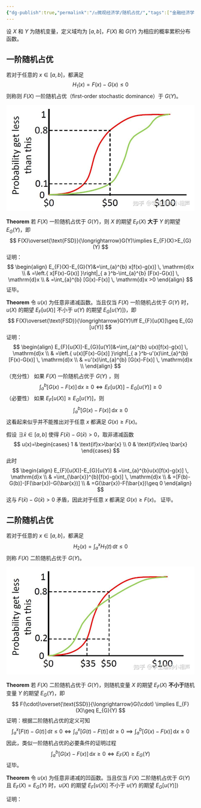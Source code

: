 ```yaml
---
{"dg-publish":true,"permalink":"/⚖️微观经济学/随机占优/","tags":["金融经济学"],"created":"2024-10-12T10:25:27.000+08:00","updated":"2024-10-12T10:25:27.000+08:00"}
---
```



设 $X$ 和 $Y$ 为随机变量，定义域均为 $[a, b]$，$F(X)$ 和 $G(Y)$ 为相应的概率累积分布函数。
## 一阶随机占优

若对于任意的 $x \in [a, b]$，都满足
$$
H_1(x) = F(x) - G(x) \le 0
$$
则称则 $F(X)$ 一阶随机占优（first-order stochastic dominance）于 $G(Y)$。

![image.png](https://raw.githubusercontent.com/ykonut/picx-images-hosting/master/picgo/image-6989a816098bee79d3f413462359b621.png)

**Theorem** 若 $F(X)$ 一阶随机占优于 $G(Y)$，则 $X$ 的期望 $E_F(X)$ **大于** $Y$ 的期望 $E_G(Y)$，即
$$
F(X)\overset{\text{FSD}}{\longrightarrow}G(Y)\implies E_{F}(X)>E_{G}(Y) 
$$
证明：
$$
\begin{align}
E_{F}(X)-E_{G}(Y)&=\int_{a}^{b} x[f(x)-g(x)] \, \mathrm{d}x  \\
 & =\left.{ x[F(x)-G(x)] }\right|_{ a }^b-\int_{a}^{b} [F(x)-G(x)] \, \mathrm{d}x  \\
 & =\int_{a}^{b} [G(x)-F(x)] \, \mathrm{d}x >0
\end{align}
$$
证毕。

**Theorem** 令 $u(x)$ 为任意非递减函数。当且仅当 $F(X)$ 一阶随机占优于 $G(Y)$ 时，$u(X)$ 的期望 $E_{F}[u(X)]$ 不小于 $u(Y)$ 的期望 $E_{G}[u(Y)] )$，即
$$
F(X)\overset{\text{FSD}}{\longrightarrow}G(Y)\iff E_{F}[u(X)]\geq E_{G}[u(Y)] 
$$
证明：
$$
\begin{align}
E_{F}[u(X)]-E_{G}[u(Y)]&=\int_{a}^{b} u(x)[f(x)-g(x)] \, \mathrm{d}x  \\
 & =\left.{ u(x)[F(x)-G(x)] }\right|_{ a }^b-u'(x)\int_{a}^{b} [F(x)-G(x)] \, \mathrm{d}x  \\
 & =u'(x)\int_{a}^{b} [G(x)-F(x)] \, \mathrm{d}x \\
\end{align}
$$
（充分性）
如果 $F(X)$ 一阶随机占优于 $G(Y)$ ，则
$$
\int_{a}^{b} [G(x)-F(x)] \, \mathrm{d}x\geq 0 \iff E_{F}[u(X)]-E_{G}[u(Y)]\geq 0
$$
（必要性）
如果 $E_{F}[u(X)]\geq E_{G}[u(Y)]$，则
$$
\int_{a}^{b} [G(x)-F(x)] \, \mathrm{d}x\geq 0
$$
这看起来似乎并不能推出对于任意 $x$ 都满足 $G(x)\geq F(x)$。

假设 $\exists \bar{x}\in[a,b]$ 使得 $F(\bar{x})-G(\bar{x})>0$，取非递减函数
$$
u(x)=\begin{cases}
1 & \text{if}x>\bar{x} \\
0 & \text{if}x\leq \bar{x}
\end{cases}
$$
此时
$$
\begin{align}
E_{F}[u(X)]-E_{G}[u(Y)] & =\int_{a}^{b}u(x)[f(x)-g(x)]  \, \mathrm{d}x  \\
 & =\int_{\bar{x}}^{b}[f(x)-g(x)]  \, \mathrm{d}x \\
 & =[F(b)-G(b)]-[F(\bar{x})-G(\bar{x})] \\
 & =G(\bar{x})-F(\bar{x})\geq 0
\end{align}
$$
这与 $F(\bar{x})-G(\bar{x})>0$ 矛盾，因此对于任意 $x$ 都满足 $G(x)\geq F(x)$。
证毕。
## 二阶随机占优

若对于任意的 $x \in [a, b]$，都满足
$$
H_2(x) = \int_a^x H_1(t) \, \mathrm{d}t \leq 0
$$
则称 $F(X)$ 二阶随机占优于 $G(Y)$。

![image.png](https://raw.githubusercontent.com/ykonut/picx-images-hosting/master/picgo/image-08c34aa91175eae04ef2426604044143.png)

**Theorem** 若 $F(X)$ 二阶随机占优于 $G(Y)$，则随机变量 $X$ 的期望 $E_F(X)$ **不小于**随机变量 $Y$ 的期望 $E_G(Y)$，即
$$
F(\cdot)\overset{\text{SSD}}{\longrightarrow}G(\cdot) \implies E_{F}(X)\geq E_{G}(Y) 
$$
证明：根据二阶随机占优的定义可知
$$
\int_a^x [F(t)-G(t)] \, \mathrm{d}t \leq  0 \iff \int_a^x [G(t)-F(t)] \, \mathrm{d}t \geq  0 \implies \int_a^b [G(x)-F(x)] \, \mathrm{d}x\geq 0
$$
因此，类似一阶随机占优的必要条件的证明过程
$$
\int_a^b [G(x)-F(x)] \, \mathrm{d}x\geq 0 \iff E_{F}(X)\geq E_{G}(Y)
$$
证毕。

**Theorem** 令 $u(x)$ 为任意非递减的凹函数。当且仅当 $F(X)$ 二阶随机占优于 $G(Y)$ 且 $E_{F}(X)=E_{G}(Y)$ 时，$u(X)$ 的期望 $E_{F}[u(X)]$ 不小于 $u(Y)$ 的期望 $E_{G}[u(Y)] )$

证明：



